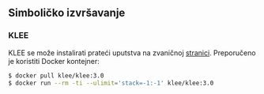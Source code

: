 ## Simboličko izvršavanje

### KLEE

KLEE se može instalirati prateći uputstva na zvaničnoj [stranici](https://klee.github.io/getting-started/). Preporučeno je koristiti Docker kontejner:
```sh
$ docker pull klee/klee:3.0
$ docker run --rm -ti --ulimit='stack=-1:-1' klee/klee:3.0
```
